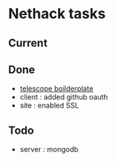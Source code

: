 # Nethack tasks
## Current

## Done
- [telescope boilderplate](https://github.com/TelescopeJS/Telescope)
- client : added github oauth
- site : enabled SSL

## Todo
- server : mongodb

